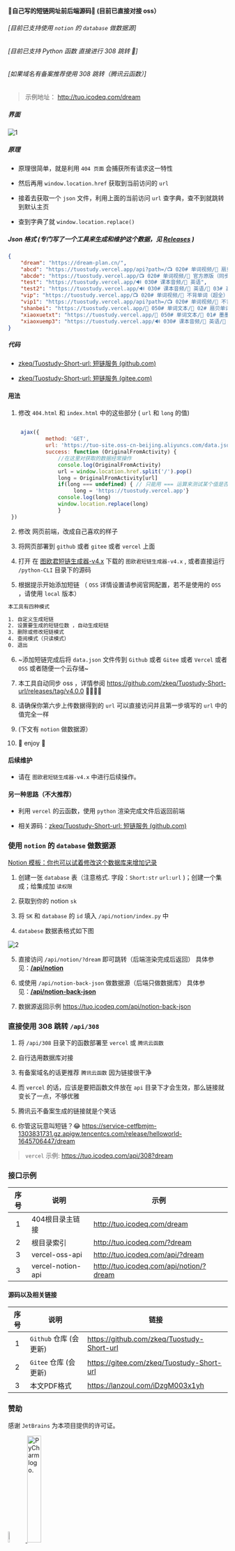 #### 🚀自己写的短链网址前后端源码🚀 (目前已直接对接 oss）

###### [目前已支持使用 `notion` 的 `database` 做数据源]

###### [目前已支持 Python 函数 直接进行 308 跳转 🚀]

###### [如果域名有备案推荐使用 308 跳转（腾讯云函数）]

> 示例地址： http://tuo.icodeq.com/dream

##### 界面

![1](https://p18.qhimg.com/t01220de52b24dc1415.png)

##### 原理

- 原理很简单，就是利用 `404 页面` 会捕获所有请求这一特性

- 然后再用 `window.location.href` 获取到当前访问的 `url`

- 接着去获取一个 `json` 文件，利用上面的当前访问 `url` 查字典，查不到就跳转到默认主页

- 查到字典了就 `window.location.replace()`

##### Json 格式 (专门写了一个工具来生成和维护这个数据，见 [Releases](https://github.com/zkeq/Tuostudy-Short-url/releases) )

```JSON
{
	"dream": "https://dream-plan.cn/",
	"abcd": "https://tuostudy.vercel.app/api?path=/📺 020# 单词视频/📁 扇贝单词（新）/托福中级.mp4&raw=true",
	"abcde": "https://tuostudy.vercel.app/📺 020# 单词视频/📁 官方原版（同步）/📁 人教版高中英语单词必修1~选修11",
	"test": "https://tuostudy.vercel.app/🔊 030# 课本音频/📁 英语",
	"test2": "https://tuostudy.vercel.app/🔊 030# 课本音频/📁 英语/📁 03# 高考听力/2019年",
	"vip": "https://tuostudy.vercel.app/📺 020# 单词视频/📁 不背单词（超全）/📁 07# 固定搭配词组短语系列（付费）",
	"vip1": "https://tuostudy.vercel.app/api?path=/📺 020# 单词视频/📁 不背单词（超全）/📁 07# 固定搭配词组短语系列（付费）/中考词组.mp4&raw=true",
	"shanbei": "https://tuostudy.vercel.app/📜 050# 单词文本/📁 02# 扇贝单词（新）/",
	"xiaoxuetxt": "https://tuostudy.vercel.app/📜 050# 单词文本/📁 01# 墨墨单词（超全）/📁 03# 带中文释义版/1.全国各大教材版本中小学同步/人教版/",
	"xiaoxuemp3": "https://tuostudy.vercel.app/🔊 030# 课本音频/📁 英语/📁 01# 中小学同步单词课文录音/小学/人教版/"
}
```

##### 代码

- [zkeq/Tuostudy-Short-url: 短链服务 (github.com)](https://github.com/zkeq/Tuostudy-Short-url)

- [zkeq/Tuostudy-Short-url: 短链服务 (gitee.com)](https://gitee.com/zkeq/Tuostudy-Short-url)

#### 用法 

1. 修改 `404.html` 和 `index.html` 中的这些部分 ( `url` 和 `long` 的值)

```javascript
   
    ajax({
            method: 'GET',
            url: 'https://tuo-site.oss-cn-beijing.aliyuncs.com/data.json',
            success: function (OriginalFromActivity) {
                //在这里对获取的数据经常操作
                console.log(OriginalFromActivity)
                url = window.location.href.split('/').pop()
                long = OriginalFromActivity[url]
                if(long === undefined) { // 只能用 === 运算来测试某个值是否是未定义的
                     long = 'https://tuostudy.vercel.app'}
                console.log(long)
                window.location.replace(long)
                }
 })
```

2. 修改 网页前端，改成自己喜欢的样子

3. 将网页部署到 `github` 或者 `gitee` 或者 `vercel` 上面

4. 打开 在 [图欧君短链生成器-v4.x](https://github.com/zkeq/Tuostudy-Short-url/releases) 下载的 `图欧君短链生成器-v4.x` , 或者直接运行 `/python-CLI` 目录下的源码

5. 根据提示开始添加短链 （ `OSS` 详情设置请参阅官网配置，若不是使用的 `OSS` ，请使用 `local` 版本）

```cmd
本工具有四种模式

1. 自定义生成短链
2. 设置要生成的短链位数 ，自动生成短链
3. 删除或修改短链模式
4. 查阅模式（只读模式）
0. 退出
```

6. ~添加短链完成后将 `data.json` 文件传到 `Github` 或者 `Gitee` 或者 `Vercel` 或者 `OSS` 或者随便一个云存储~

6. 本工具自动同步 oss ，详情参阅  https://github.com/zkeq/Tuostudy-Short-url/releases/tag/v4.0.0 🚀🚀🚀🚀

7. 请确保你第六步上传数据得到的 `url` 可以直接访问并且第一步填写的 `url` 中的值完全一样 

8. (下文有 `notion` 做数据源）

9. 🚀 enjoy 🚀

#### 后续维护

- 请在 `图欧君短链生成器-v4.x` 中进行后续操作。

#### 另一种思路（不大推荐）

- 利用 `vercel` 的云函数，使用 `python` 渲染完成文件后返回前端

- 相关源码：[zkeq/Tuostudy-Short-url: 短链服务 (github.com)](https://github.com/zkeq/Tuostudy-Short-url/tree/main/api)

### 使用 `notion` 的 `database` 做数据源

[Notion 模板：你也可以试着修改这个数据库来增加记录](https://zkeq.notion.site/0ff3d88f8ba143ea869bb2da7c9236c7?v=b5e44e122f524d56a3e331526dd2d935)

1. 创建一张 `database` 表（注意格式. 字段：`Short:str` `url:url` )；创建一个集成；给集成加 `读权限`

2. 获取到你的 notion `sk`

3. 将 `SK` 和 `database` 的 `id`  填入 `/api/notion/index.py` 中

4. `databese` 数据表格式如下图

![2](https://p19.qhimg.com/t0151751b6a75ac7c22.png)

5. 直接访问 `/api/notion/?dream` 即可跳转（后端渲染完成后返回）
具体参见：**[/api/notion](https://github.com/zkeq/Tuostudy-Short-url/tree/main/api/notion)** 

6. 或使用 `/api/notion-back-json` 做数据源（后端只做数据库）
具体参见：**[/api/notion-back-json](https://github.com/zkeq/Tuostudy-Short-url/tree/main/api/notion-back-json)** 

7. 数据源返回示例 https://tuo.icodeq.com/api/notion-back-json


### 直接使用 308 跳转 `/api/308`

1. 将 `/api/308` 目录下的函数部署至 `vercel` 或 `腾讯云函数` 

2. 自行选用数据库对接

3. 有备案域名的话更推荐 `腾讯云函数` 因为链接很干净

4. 而 `vercel` 的话，应该是要把函数文件放在 `api` 目录下才会生效，那么链接就变长了一点，不够优雅

5. 腾讯云不备案生成的链接就是个笑话

6. 你管这玩意叫短链？😂 https://service-cetfbmjm-1303831731.gz.apigw.tencentcs.com/release/helloworld-1645706447/dream

> `vercel` 示例: https://tuo.icodeq.com/api/308?dream

### 接口示例

| 序号 | 说明                   | 示例                                       |
| :--: | ---------------------- | ------------------------------------------ |
|  1   | 404根目录主链接 | http://tuo.icodeq.com/dream |
|  2   | 根目录索引 | http://tuo.icodeq.com/?dream  |
|  3   | vercel-oss-api | http://tuo.icodeq.com/api/?dream  |
|  3   | vercel-notion-api | http://tuo.icodeq.com/api/notion/?dream  |


#### 源码以及相关链接

| 序号 | 说明                   | 链接                                       |
| :--: | ---------------------- | ------------------------------------------ |
|  1   | `Github` 仓库 (会更新) | https://github.com/zkeq/Tuostudy-Short-url |
|  2   | `Gitee` 仓库 (会更新)  | https://gitee.com/zkeq/Tuostudy-Short-url  |
|  3   | 本文PDF格式     | https://lanzoul.com/iDzgM003x1yh  |

### 赞助

感谢 `JetBrains` 为本项目提供的许可证。

<a href="https://jb.gg/OpenSourceSupport">
<img src="https://resources.jetbrains.com/storage/products/company/brand/logos/jb_beam.png" alt="JetBrains Logo (Main) logo." width="8%"/>
<img src="https://resources.jetbrains.com/storage/products/company/brand/logos/PyCharm.png" alt="PyCharm logo." width="25%">
</a>